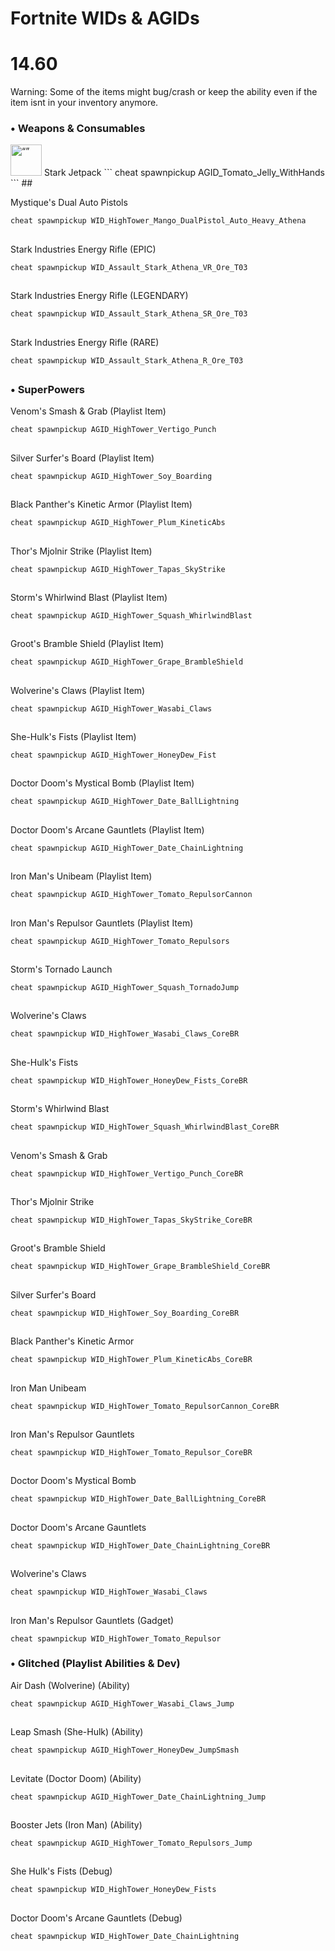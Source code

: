 # Fortnite WIDs & AGIDs

# 14.60
Warning: Some of the items might bug/crash or keep the ability even if the item isnt in your inventory anymore.
### • Weapons & Consumables

<img src="https://static.wikia.nocookie.net/fortnite/images/b/b0/Stark_Industries_Jetpack_-_Item_-_Fortnite.png/" alt= “” width="50" height="50">
Stark Jetpack
```
cheat spawnpickup AGID_Tomato_Jelly_WithHands
```
##

Mystique's Dual Auto Pistols
```
cheat spawnpickup WID_HighTower_Mango_DualPistol_Auto_Heavy_Athena
```
##

Stark Industries Energy Rifle (EPIC)
```
cheat spawnpickup WID_Assault_Stark_Athena_VR_Ore_T03
```
##

Stark Industries Energy Rifle (LEGENDARY)
```
cheat spawnpickup WID_Assault_Stark_Athena_SR_Ore_T03
```
##

Stark Industries Energy Rifle (RARE)
```
cheat spawnpickup WID_Assault_Stark_Athena_R_Ore_T03
```
##


### • SuperPowers

Venom's Smash & Grab (Playlist Item)
```
cheat spawnpickup AGID_HighTower_Vertigo_Punch
```
##

Silver Surfer's Board (Playlist Item)
```
cheat spawnpickup AGID_HighTower_Soy_Boarding
```
##

Black Panther's Kinetic Armor (Playlist Item)
```
cheat spawnpickup AGID_HighTower_Plum_KineticAbs
```
##

Thor's Mjolnir Strike (Playlist Item)
```
cheat spawnpickup AGID_HighTower_Tapas_SkyStrike
```
##

Storm's Whirlwind Blast (Playlist Item)
```
cheat spawnpickup AGID_HighTower_Squash_WhirlwindBlast
```
##

Groot's Bramble Shield (Playlist Item)
```
cheat spawnpickup AGID_HighTower_Grape_BrambleShield
```
##

Wolverine's Claws (Playlist Item)
```
cheat spawnpickup AGID_HighTower_Wasabi_Claws
```
##

She-Hulk's Fists (Playlist Item)
```
cheat spawnpickup AGID_HighTower_HoneyDew_Fist
```
##
Doctor Doom's Mystical Bomb (Playlist Item)
```
cheat spawnpickup AGID_HighTower_Date_BallLightning
```
##
Doctor Doom's Arcane Gauntlets (Playlist Item)
```
cheat spawnpickup AGID_HighTower_Date_ChainLightning
```
##
Iron Man's Unibeam (Playlist Item)
```
cheat spawnpickup AGID_HighTower_Tomato_RepulsorCannon
```

##
Iron Man's Repulsor Gauntlets (Playlist Item)
```
cheat spawnpickup AGID_HighTower_Tomato_Repulsors
```
##
Storm's Tornado Launch
```
cheat spawnpickup AGID_HighTower_Squash_TornadoJump
```
##
Wolverine's Claws
```
cheat spawnpickup WID_HighTower_Wasabi_Claws_CoreBR
```
##
She-Hulk's Fists
```
cheat spawnpickup WID_HighTower_HoneyDew_Fists_CoreBR
```
##
Storm's Whirlwind Blast
```
cheat spawnpickup WID_HighTower_Squash_WhirlwindBlast_CoreBR
```
##
Venom's Smash & Grab
```
cheat spawnpickup WID_HighTower_Vertigo_Punch_CoreBR
```
##
Thor's Mjolnir Strike
```
cheat spawnpickup WID_HighTower_Tapas_SkyStrike_CoreBR
```
##
Groot's Bramble Shield
```
cheat spawnpickup WID_HighTower_Grape_BrambleShield_CoreBR
```
##
Silver Surfer's Board
```
cheat spawnpickup WID_HighTower_Soy_Boarding_CoreBR
```
##
Black Panther's Kinetic Armor
```
cheat spawnpickup WID_HighTower_Plum_KineticAbs_CoreBR
```
##
Iron Man Unibeam
```
cheat spawnpickup WID_HighTower_Tomato_RepulsorCannon_CoreBR
```
##
Iron Man's Repulsor Gauntlets
```
cheat spawnpickup WID_HighTower_Tomato_Repulsor_CoreBR
```
##
Doctor Doom's Mystical Bomb
```
cheat spawnpickup WID_HighTower_Date_BallLightning_CoreBR
```
##
Doctor Doom's Arcane Gauntlets
```
cheat spawnpickup WID_HighTower_Date_ChainLightning_CoreBR
```

##
Wolverine's Claws
```
cheat spawnpickup WID_HighTower_Wasabi_Claws
```
##
Iron Man's Repulsor Gauntlets (Gadget)
```
cheat spawnpickup WID_HighTower_Tomato_Repulsor
```
### • Glitched (Playlist Abilities & Dev)

Air Dash (Wolverine) (Ability)
```
cheat spawnpickup AGID_HighTower_Wasabi_Claws_Jump
```
##
Leap Smash (She-Hulk) (Ability)
```
cheat spawnpickup AGID_HighTower_HoneyDew_JumpSmash
```
##
Levitate (Doctor Doom) (Ability)
```
cheat spawnpickup AGID_HighTower_Date_ChainLightning_Jump
```
##
Booster Jets (Iron Man) (Ability)
```
cheat spawnpickup AGID_HighTower_Tomato_Repulsors_Jump
```
##
She Hulk's Fists (Debug)
```
cheat spawnpickup WID_HighTower_HoneyDew_Fists
```
##
Doctor Doom's Arcane Gauntlets (Debug)
```
cheat spawnpickup WID_HighTower_Date_ChainLightning
```

